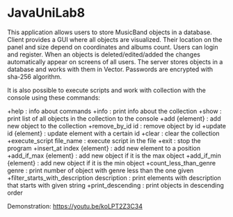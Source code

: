 # JavaUniLab8
This application allows users to store MusicBand objects in a database. Client provides a GUI where all objects are visualized. Their location on the panel and size depend on coordinates and albums count. Users can login and register. When an objects is deleted/edited/added the changes automatically appear on screens of all users.
The server stores objects in a database and works with them in Vector. Passwords are encrypted with sha-256 algorithm.

It is also possible to execute scripts and work with collection with the console using these commands:

+help : info about commands
+info : print info about the collection
+show : print list of all objects in the collection to the console
+add {element} : add new object to the collection
+remove_by_id id : remove object by id
+update id {element} : update element with a certain id
+clear : clear the collection
+execute_script file_name : execute script in the file
+exit : stop the program
+insert_at index {element} : add new element to a position
+add_if_max {element} : add new object if it is the max object
+add_if_min {element} : add new object if it is the min object
+count_less_than_genre genre : print number of object with genre less than the one given
+filter_starts_with_description description : print elements with description that starts with given string
+print_descending : print objects in descending order

Demonstration: https://youtu.be/koLPT2Z3C34
